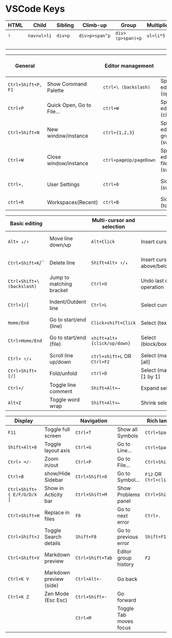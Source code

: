 # VSCode Keys

| HTML | Child       | Sibling | Climb-up       | Group            | Multiplication | Numbering (`$`)         | Attributes       | Text        | Id , Class    |
| ---- | ----------- | ------- | -------------- | ---------------- | -------------- | ----------------------- | ---------------- | ----------- | ------------- |
| `!`  | `nav>ul>li` | `div+p` | `div>p>span^p` | `div>(p>span)+p` | `ul>li*5`      | `ul>li.rank$*5`         | `div[title]`     | `p{Hello.}` | `#bar`/`.foo` |
|      |             |         |                |                  |                | `ul>li[title=rank-$]*3` | `p[title="foo"]` |             | `p#bar.foo`   |

| General            |                           | Editor management      |                              | Search and replace |                        | File management |              |
| ------------------ | ------------------------- | ---------------------- | ---------------------------- | ------------------ | ---------------------- | --------------- | ------------ |
| `Ctrl+Shift+P, F1` | Show Command Palette      | `ctrl+\ (backslash)`   | Split editor (open)          | `Ctrl+F`           | Find                   | `Ctrl+N`        | New File     |
| `Ctrl+P`           | Quick Open, Go to File... | `ctrl+W`               | Split editor (close)         | `Ctrl+H`           | Replace                | `Ctrl+O`        | Open File... |
| `Ctrl+Shift+N`     | New window/instance       | `ctrl+{1,2,3}`         | Split editor groups (switch) | `Ctrl+Enter`       | Find/Replace Multiline | `Ctrl+S`        | Save         |
| `Ctrl+W`           | Close window/instance     | `ctrl+pageUp/pageDown` | Split editor files (switch)  | `F3` or `Shift+F3` | Find next/previous     | `Ctrl+Shift+S`  | Save As...   |
| `Ctrl+,`           | User Settings             | `ctrl+0`               | Sidebar (switch)             | `Alt+Enter`        | Multi-cursors in find  | `Ctrl+W`        | Close        |
| `ctrl+R`           | Workspaces(Recent)        | `ctrl+B`               | Sidebar (toggle)             |                    |                        | `Ctrl+Tab`      | Open next    |

| Basic editing              |                          | Multi-cursor and selection  |                            | Integrated terminal   |                            |
| -------------------------- | ------------------------ | --------------------------- | -------------------------- | --------------------- | -------------------------- |
| `Alt+ ↓/↑`                 | Move line down/up        | `Alt+Click`                 | Insert cursor              | `Ctrl+Backtick`       | Show integrated terminal   |
| `Ctrl+Shift+K`/``             | Delete line              | `Shift+Alt+ ↑/↓`            | Insert cursor above/below  | `Ctrl+Shift+backtick` | Create new terminal        |
| `Ctrl+Shift+\ (backslash)` | Jump to matching bracket | `Ctrl+U`                    | Undo last cursor operation | `Ctrl+Shift+C`        | Copy selection             |
| `Ctrl+]/[`                 | Indent/Outdent line      | `Ctrl+L`                    | Select current line        | `Ctrl+Shift+V`        | Paste into active terminal |
| `Home/End`                 | Go to start/end (line)   | `Click+shift+Click`         | Select (text)              | `Ctrl+Shift+ ↑/↓`     | Scroll up/down             |
| `Ctrl+Home/End`            | Go to start/end (file)   | `shift+alt+{click/up/down}` | Select (block/box/column)  | `Shift+PgUp/PgDn`     | Scroll page up/down        |
| `Ctrl+ ↑/↓`                | Scroll line up/down      | `ctrl+shift+L` OR `Ctrl+F2` | Select (matching) [all]    | `Shift+Home/End`      | Scroll to top/bottom       |
| `Ctrl+Shift+ [/]`          | Fold/unfold              | `ctrl+D`                    | Select (matching) [1 by 1] |
| `Ctrl+/`                   | Toggle line comment      | `Shift+Alt+→`               | Expand selection           |
| `Alt+Z`                    | Toggle word wrap         | `Shift+Alt+←`               | Shrink selection           |

| Display                     |                         | Navigation       |                        | Rich languages        |                  | Debug             |                   |
| --------------------------- | ----------------------- | ---------------- | ---------------------- | --------------------- | ---------------- | ----------------- | ----------------- |
| `F11`                       | Toggle full screen      | `Ctrl+T`         | Show all Symbols       | `Ctrl+Space`          | Intellisense     | `F9`              | Toggle breakpoint |
| `Shift+Alt+0`               | Toggle layout axis      | `Ctrl+G`         | Go to Line...          | `ctrl+Space` x 2      | Intellisense     | `F5`              | Start/Continue    |
| `Ctrl+ =/-`                 | Zoom in/out             | `Ctrl+P`         | Go to File...          | `Ctrl+Shift+Space`    | Function hints   | `F11`/`Shift+F11` | Step into/out     |
| `Ctrl+B`                    | show/Hide Sidebar       | `Ctrl+Shift+O`   | Go to Symbol...        | `F12` OR `Ctrl+click` | Go to Definition | `F10`             | Step over         |
| `Ctrl+Shift+ { E/F/G/D/X ]` | Show in Acticity bar    | `Ctrl+Shift+M`   | Show Problems panel    | `Ctrl+Shift+F10`      | Peek Definition  | `Shift+F5`        | Stop              |
| `Ctrl+Shift+H`              | Replace in files        | `F8`             | Go to next error       | `Ctrl+.`              | Quick Fix        |
| `Ctrl+Shift+J`              | Toggle Search details   | `Shift+F8`       | Go to previous error   | `Shift+F12`           | Show References  |
| `Ctrl+Shift+V`              | Markdown preview        | `Ctrl+Shift+Tab` | Editor group history   | `F2`                  | Rename Symbol    |
| `Ctrl+K V`                  | Markdown preview (side) | `Ctrl+Alt+-`     | Go back                |
| `Ctrl+K Z`                  | Zen Mode (Esc Esc)      | `Ctrl+Shift+-`   | Go forward             |
|                             |                         | `Ctrl+M`         | Toggle Tab moves focus |
